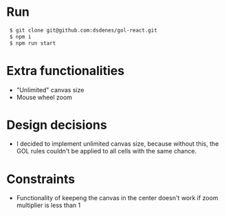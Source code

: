 # Run

```bash
 $ git clone git@github.com:dsdenes/gol-react.git
 $ npm i
 $ npm run start
```

# Extra functionalities

- "Unlimited" canvas size
- Mouse wheel zoom

# Design decisions

- I decided to implement unlimited canvas size, because without this, the GOL rules couldn't be applied to all cells with the same chance.

# Constraints

- Functionality of keepeng the canvas in the center doesn't work if zoom multiplier is less than 1
